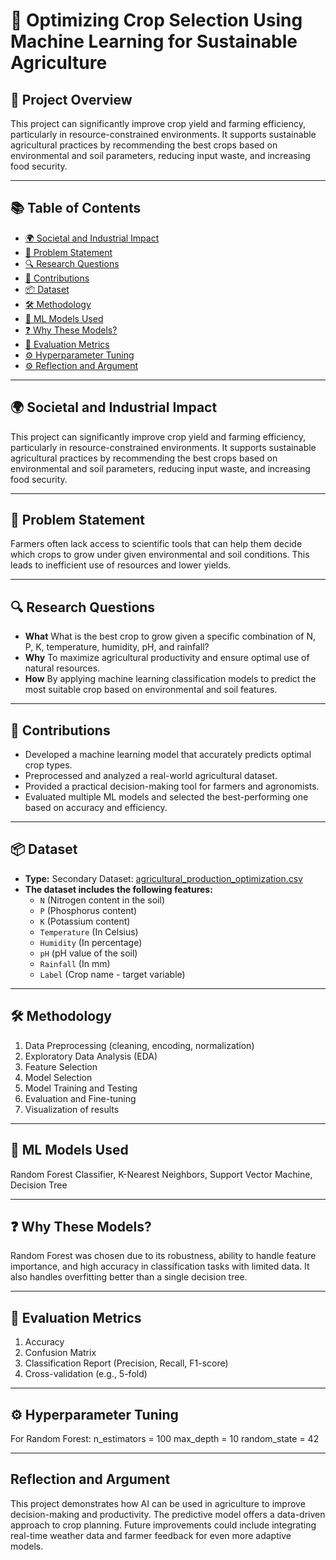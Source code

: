 # 🌾 Optimizing Crop Selection Using Machine Learning for Sustainable Agriculture

## 📘 Project Overview

This project can significantly improve crop yield and farming efficiency, particularly in resource-constrained environments. It supports sustainable agricultural practices by recommending the best crops based on environmental and soil parameters, reducing input waste, and increasing food security.

---

## 📚 Table of Contents

- [🌍 Societal and Industrial Impact](#-societal-and-industrial-impact)
- [🎯 Problem Statement](#-problem-statement)
- [🔍 Research Questions](#-research-questions)
- [🧠 Contributions](#-contributions)
- [📦 Dataset](#-dataset)
- [🛠️ Methodology](#-methodology)
- [🤖 ML Models Used](#-ml-models-used)
- [❓ Why These Models?](#-why-these-models)
- [📏 Evaluation Metrics](#-evaluation-metrics)
- [⚙️ Hyperparameter Tuning](#️-hyperparameter-tuning)
- [⚙️ Reflection and Argument](#reflection-and-argument)

---

## 🌍 Societal and Industrial Impact

This project can significantly improve crop yield and farming efficiency, particularly in resource-constrained environments. It supports sustainable agricultural practices by recommending the best crops based on environmental and soil parameters, reducing input waste, and increasing food security.

---

## 🎯 Problem Statement

Farmers often lack access to scientific tools that can help them decide which crops to grow under given environmental and soil conditions. This leads to inefficient use of resources and lower yields.

---

## 🔍 Research Questions

- **What** What is the best crop to grow given a specific combination of N, P, K, temperature, humidity, pH, and rainfall?
- **Why** To maximize agricultural productivity and ensure optimal use of natural resources.
- **How** By applying machine learning classification models to predict the most suitable crop based on environmental and soil features.

---

## 🧠 Contributions

- Developed a machine learning model that accurately predicts optimal crop types.
- Preprocessed and analyzed a real-world agricultural dataset.
- Provided a practical decision-making tool for farmers and agronomists.
- Evaluated multiple ML models and selected the best-performing one based on accuracy and efficiency.

---

## 📦 Dataset

- **Type:** Secondary Dataset: [agricultural_production_optimization.csv ](https://github.com/VannySothea/Optimizing-Crop-Selection-Using-Machine-Learning-for-Sustainable-Agriculture/blob/main/agricultural_production_optimization.csv) 
- **The dataset includes the following features:**
  - `N` (Nitrogen content in the soil)
  - `P` (Phosphorus content)
  - `K` (Potassium content)
  - `Temperature` (In Celsius)
  - `Humidity` (In percentage)
  - `pH` (pH value of the soil)
  - `Rainfall` (In mm)
  - `Label` (Crop name - target variable)

---

## 🛠 Methodology

1. Data Preprocessing (cleaning, encoding, normalization)
2. Exploratory Data Analysis (EDA)
3. Feature Selection
4. Model Selection
5. Model Training and Testing
6. Evaluation and Fine-tuning
7. Visualization of results

---

## 🤖 ML Models Used

Random Forest Classifier, K-Nearest Neighbors, Support Vector Machine, Decision Tree

---

## ❓ Why These Models?

Random Forest was chosen due to its robustness, ability to handle feature importance, and high accuracy in classification tasks with limited data. It also handles overfitting better than a single decision tree.

---

## 📏 Evaluation Metrics

1. Accuracy
2. Confusion Matrix
3. Classification Report (Precision, Recall, F1-score)
4. Cross-validation (e.g., 5-fold)

---

## ⚙️ Hyperparameter Tuning

For Random Forest:
n_estimators = 100
max_depth = 10
random_state = 42

---

## Reflection and Argument

This project demonstrates how AI can be used in agriculture to improve decision-making and productivity. The predictive model offers a data-driven approach to crop planning. Future improvements could include integrating real-time weather data and farmer feedback for even more adaptive models.
